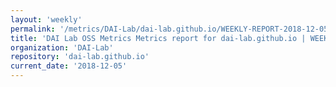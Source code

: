 ```yaml
---
layout: 'weekly'
permalink: '/metrics/DAI-Lab/dai-lab.github.io/WEEKLY-REPORT-2018-12-05'
title: 'DAI Lab OSS Metrics Metrics report for dai-lab.github.io | WEEKLY-REPORT-2018-12-05'
organization: 'DAI-Lab'
repository: 'dai-lab.github.io'
current_date: '2018-12-05'
---
```

